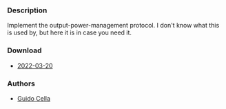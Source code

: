 ### Description
Implement the output-power-management protocol. I don't know what this is used by, but here it is in case you need it.

### Download
- [2022-03-20](https://github.com/djpohly/dwl/compare/main...guidocella:output-power-management.patch)

### Authors
- [Guido Cella](https://github.com/guidocella)